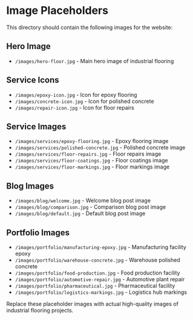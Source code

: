 # Image Placeholders

This directory should contain the following images for the website:

## Hero Image
- `/images/hero-floor.jpg` - Main hero image of industrial flooring

## Service Icons
- `/images/epoxy-icon.jpg` - Icon for epoxy flooring
- `/images/concrete-icon.jpg` - Icon for polished concrete
- `/images/repair-icon.jpg` - Icon for floor repairs

## Service Images
- `/images/services/epoxy-flooring.jpg` - Epoxy flooring image
- `/images/services/polished-concrete.jpg` - Polished concrete image
- `/images/services/floor-repairs.jpg` - Floor repairs image
- `/images/services/floor-coatings.jpg` - Floor coatings image
- `/images/services/floor-markings.jpg` - Floor markings image

## Blog Images
- `/images/blog/welcome.jpg` - Welcome blog post image
- `/images/blog/comparison.jpg` - Comparison blog post image
- `/images/blog/default.jpg` - Default blog post image

## Portfolio Images
- `/images/portfolio/manufacturing-epoxy.jpg` - Manufacturing facility epoxy
- `/images/portfolio/warehouse-concrete.jpg` - Warehouse polished concrete
- `/images/portfolio/food-production.jpg` - Food production facility
- `/images/portfolio/automotive-repair.jpg` - Automotive plant repair
- `/images/portfolio/pharmaceutical.jpg` - Pharmaceutical facility
- `/images/portfolio/logistics-markings.jpg` - Logistics hub markings

Replace these placeholder images with actual high-quality images of industrial flooring projects.